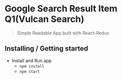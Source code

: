 # Google Search Result Item Q1(Vulcan Search)
> Simple Readable App built with React-Redux

## Installing / Getting started

* Install and Run app
    - `npm install`
    - `npm start`

